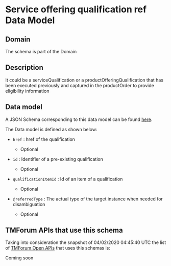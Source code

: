 # Service offering qualification ref Data Model

## Domain

The  schema is part of the  Domain

## Description

It could be a serviceQualification or a productOfferingQualification that has been executed previously and captured in the productOrder to provide eligibility information

## Data model

A JSON Schema corresponding to this data model can be found
[here](https://github.com/tmforum-rand/schemas/blob/candidates/Service/ServiceOfferingQualificationRef.schema.json).

The Data model is defined as shown below:
- `href` : href of the qualification

  - Optional

- `id` : Identifier of a pre-existing qualification

  - Optional

- `qualificationItemId` : Id of an item of a qualification

  - Optional

- `@referredType` : The actual type of the target instance when needed for disambiguation

  - Optional





## TMForum APIs that use this schema

Taking into consideration the snapshot of 04/02/2020 04:45:40 UTC the list of [TMForum Open APIs](https://www.tmforum.org/open-apis/) that uses this schemas is:

Coming soon
